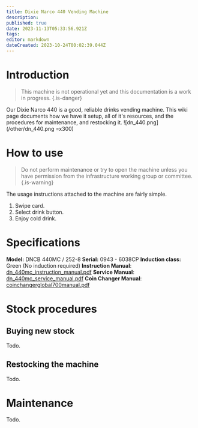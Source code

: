 ```yaml
---
title: Dixie Narco 440 Vending Machine
description: 
published: true
date: 2023-11-13T05:33:56.921Z
tags: 
editor: markdown
dateCreated: 2023-10-24T00:02:39.044Z
---
```


# Introduction
> This machine is not operational yet and this documentation is a work in progress.
{.is-danger}


Our Dixie Narco 440 is a good, reliable drinks vending machine. This wiki page documents how we have it setup, all of it's resources, and the procedures for maintenance, and restocking it.
![dn_440.png](/other/dn_440.png =x300)

# How to use
> Do not perform maintenance or try to open the machine unless you have permission from the infrastructure working group or committee.
{.is-warning}

The usage instructions attached to the machine are fairly simple.

1. Swipe card.
2. Select drink button.
3. Enjoy cold drink.


# Specifications
**Model:** DNCB 440MC / 252-8
**Serial:** 0943 - 6038CP
**Induction class:** Green (No induction required)
**Instruction Manual**: [dn_440mc_instruction_manual.pdf](/other/dn_440mc_instruction_manual.pdf)
**Service Manual**: [dn_440mc_service_manual.pdf](/other/dn_440mc_service_manual.pdf)
**Coin Changer Manual**: [coinchangerglobal700manual.pdf](/other/coinchangerglobal700manual.pdf)

# Stock procedures
## Buying new stock
Todo.

## Restocking the machine
Todo.

# Maintenance
Todo.

